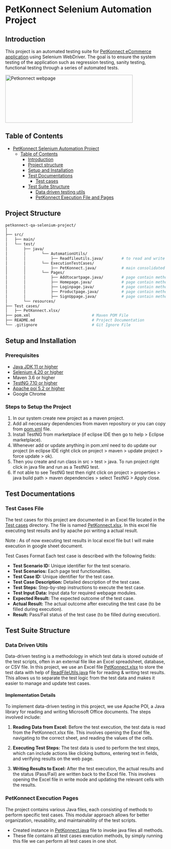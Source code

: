# PetKonnect Selenium Automation Project
## Introduction
This project is an automated testing suite for [PetKonnect eCommerce application](https://www.petkonnect.in/) using Selenium WebDriver. The goal is to ensure the system testing of the application such as regression testing, sanity testing, functional testing through a series of automated tests. 

<img src="https://mma.prnewswire.com/media/1842248/PetKonnect_Logo.jpg?p=twitter" height="150" width="400" title="Petkonnect webpage">

## Table of Contents
- [PetKonnect Selenium Automation Project](#petkonnect-selenium-automation-project)
    - [Table of Contents](#table-of-contents)
        - [Introduction](#introduction)
        - [Project structure](#project-structure)
        - [Setup and Installation](#setup-and-installation)
        - [Test Documentations](#test-documentations)
            - [Test cases](#test-cases-file)
        - [Test Suite Structure](#test-suite-structure)
            - [Data driven testing utils](#data-driven-utils)
            - [PetKonnect Execution File and Pages](#petkonnect-execution-pages)


## Project Structure
```bash
petkonnect-qa-selenium-project/
│
├── src/
│   ├── main/
│   └── test/
│       ├── java/
│       │       └── AutomationUtils/
│       │           ├── Readfileutils.java/        # to read and write data from excel file
│       │       └── ExecutionTestCases/
│       │           ├── PetKonnect.java/           # main consolidated java to run all test cases
│       │       └── Pages/
│       │           ├── Addtocartpage.java/        # page contain methods to test add to cart
│       │           ├── Homepage.java/             # page contain methods to test homepage
│       │           ├── Loginpage.java/            # page contain methods to test login
│       │           ├── Productpage.java/          # page contain methods to test product
│       │           ├── SignUppage.java/           # page contain methods to test sign up
│       └── resources/
├── Test cases/
│   ├── PetKonnect.xlsx/
├── pom.xml                           # Maven POM File
├── README.md                         # Project Documentation
└── .gitignore                        # Git Ignore File

```

## Setup and Installation
### Prerequisites
- [Java JDK 11 or higher](https://www.oracle.com/in/java/technologies/javase/jdk11-archive-downloads.html)
- [Selenium 4.20 or higher](https://mvnrepository.com/artifact/org.seleniumhq.selenium/selenium-java)
- Maven 3.6 or higher
- [TestNG 7.10 or higher](https://mvnrepository.com/artifact/org.testng/testng)
- [Apache poi 5.2 or higher](https://mvnrepository.com/artifact/org.apache.poi/poi)
- Google Chrome

### Steps to Setup the Project
1. In our system create new project as a maven project.
2. Add all necessary dependencies from maven repository or you can copy from [pom.xml](./pom.xml) file.
3. Install TestNG from marketplace (if eclipse IDE then go to help > Eclipse marketplace).
4. Whenever add or update anything in pom.xml need to do update our project (in eclipse IDE right click on project > maven > update project > force update > ok).
5. Then you create and run class in src > test > java. To run project right click in java file and run as a TestNG test.
6. If not able to see TestNG test then right click on project > properties > java build path > maven dependencies > select TestNG > Apply close.

## Test Documentations
### Test Cases File
The test cases for this project are documented in an Excel file located in the [Test cases](./Test%20cases/) directory. The file is named [PetKonnect.xlsx](https://docs.google.com/spreadsheets/d/1wReWlif0YtDsXZrp8YtyjB5bcknm1MUj0-0p_vtL2BY/edit?gid=1113167546#gid=1113167546). In this excel file executing test results and by apache poi writing a actual result.

Note : As of now executing test results in local excel file but I will make execution in google sheet document.

Test Cases Format
Each test case is described with the following fields:

- **Test Scenario ID:** Unique identifier for the test scenario.
- **Test Scenarios:** Each page test functionalities.
- **Test Case ID:** Unique identifier for the test case.
- **Test Case Description:** Detailed description of the test case.
- **Test Steps:** Step-by-step instructions to execute the test case.
- **Test Input Data:** Input data for required webpage modules.
- **Expected Result:** The expected outcome of the test case.
- **Actual Result:** The actual outcome after executing the test case (to be filled during execution).
- **Result:** Pass/Fail status of the test case (to be filled during execution).

## Test Suite Structure
### Data Driven Utils
Data-driven testing is a methodology in which test data is stored outside of the test scripts, often in an external file like an Excel spreadsheet, database, or CSV file. In this project, we use an Excel file [PetKonnect.xlsx](./Test%20cases) to store the test data with help of [ReadFileUtils.java](./src/test/java/AutomationUtils/ReadFileUtils.java) file for reading & writing test results. This allows us to separate the test logic from the test data and makes it easier to manage and update test cases.
#### Implementation Details
To implement data-driven testing in this project, we use Apache POI, a Java library for reading and writing Microsoft Office documents. The steps involved include:

1. **Reading Data from Excel:** Before the test execution, the test data is read from the PetKonnect.xlsx file. This involves opening the Excel file, navigating to the correct sheet, and reading the values of the cells.

2. **Executing Test Steps:** The test data is used to perform the test steps, which can include actions like clicking buttons, entering text in fields, and verifying results on the web page.

3. **Writing Results to Excel:** After the test execution, the actual results and the status (Pass/Fail) are written back to the Excel file. This involves opening the Excel file in write mode and updating the relevant cells with the results.

### PetKonnect Execution Pages
The project contains various Java files, each consisting of methods to perform specific test cases. This modular approach allows for better organization, reusability, and maintainability of the test scripts.
- Created instance in [PetKonnect.java](./src/test/java/ExecutionTestCases/) file to invoke java files all methods.
- These file contains all test cases execution methods, by simply running this file we can perform all test cases in one shot.
